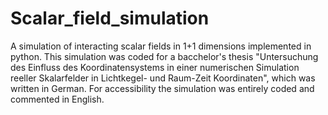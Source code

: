 # Scalar_field_simulation
A simulation of interacting scalar fields in 1+1 dimensions implemented in python.
This simulation was coded for a bacchelor's thesis "Untersuchung des Einfluss des Koordinatensystems in einer numerischen Simulation reeller Skalarfelder in Lichtkegel- und Raum-Zeit Koordinaten", which was written in German.
For accessibility the simulation was entirely coded and commented in English.
